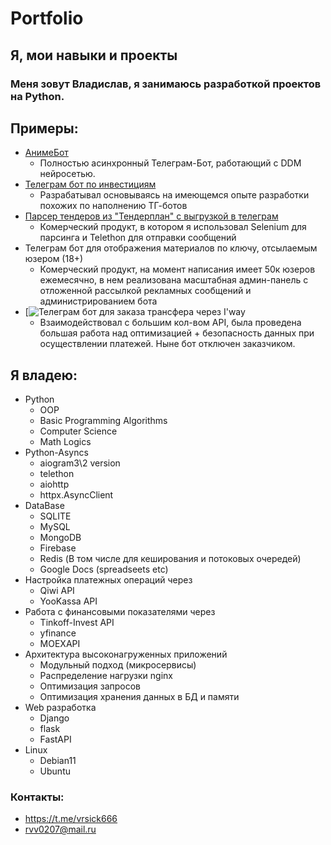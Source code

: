 # Portfolio
## Я, мои навыки и проекты


### Меня зовут **Владислав**, я занимаюсь разработкой проектов на Python.


## **Примеры:**

- [АнимеБот](https://user-images.githubusercontent.com/102144407/213987069-b817265a-9e56-4859-bdf7-131c44948ecc.png)
  - Полностью асинхронный Телеграм-Бот, работающий с DDM нейросетью.
- [Телеграм бот по инвестициям](https://user-images.githubusercontent.com/102144407/214104150-18071bd6-2d34-4bc4-a46b-095c6f7e87fc.jpg)
  - Разрабатывал основываясь на имеющемся опыте разработки похожих по наполнению ТГ-ботов
- [Парсер тендеров из "Тендерплан" с выгрузкой в телеграм](https://t.me/stroy_tender_mo)
  - Комерческий продукт, в котором я использовал Selenium для парсинга и Telethon для отправки сообщений
- Телеграм бот для отображения материалов по ключу, отсылаемым юзером (18+)
  - Комерческий продукт, на момент написания имеет 50к юзеров ежемесячно, в нем реализована масштабная админ-панель с отложенной рассылкой рекламных сообщений и администрированием бота
- [![Телеграм бот для заказа трансфера через I'way](https://github.com/user-attachments/assets/b6d8c2b1-5bec-49fe-9e29-1bc73807607b)
  - Взаимодействовал с большим кол-вом API, была проведена большая работа над оптимизацией + безопасность данных при осуществлении платежей. Ныне бот отключен заказчиком.


## **Я владею**:

- Python<br>
  - OOP
  - Basic Programming Algorithms
  - Computer Science
  - Math Logics
- Python-Asyncs
  - aiogram3\2 version
  - telethon
  - aiohttp
  - httpx.AsyncClient
- DataBase<br>
  - SQLITE
  - MySQL
  - MongoDB
  - Firebase
  - Redis (В том числе для кеширования и потоковых очередей)
  - Google Docs (spreadseets etc)
- Настройка платежных операций через<br>
  - Qiwi API<br> 
  - YooKassa API<br>
- Работа с финансовыми показателями через 
  - Tinkoff-Invest API 
  - yfinance
  - MOEXAPI
- Архитектура высоконагруженных приложений
  - Модульный подход (микросервисы)
  - Распределение нагрузки nginx
  - Оптимизация запросов
  - Оптимизация хранения данных в БД и памяти
- Web разработка
  - Django
  - flask
  - FastAPI
- Linux
  - Debian11
  - Ubuntu


### **Контакты**:
  - <https://t.me/vrsick666>
  - <rvv0207@mail.ru>

